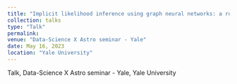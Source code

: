 ```yaml
---
title: "Implicit likelihood inference using graph neural networks: a robust model to constrain 𝛀m"
collection: talks
type: "Talk"
permalink:
venue: "Data-Science X Astro seminar - Yale"
date: May 16, 2023
location: "Yale University"
---
```


Talk, Data-Science X Astro seminar - Yale, Yale University
